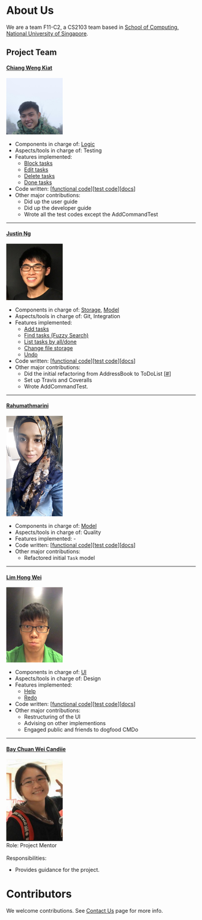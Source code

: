 <!-- @@author A0139661Y -->
# About Us

We are a team F11-C2, a CS2103 team based in [School of Computing, National University of Singapore](http://www.comp.nus.edu.sg).

## Project Team

#### [Chiang Weng Kiat](http://github.com/wengkiat) <br>
<img src="images/ChiangWengKiat.jpg" width="150"><br>

* Components in charge of: [Logic]()
* Aspects/tools in charge of: Testing
* Features implemented:
    * [Block tasks]()
    * [Edit tasks]()
    * [Delete tasks]()
    * [Done tasks]()
* Code written: [[functional code](A0141128R.md)][[test code](A0141128R.md)][[docs](A0141128R.md)]
* Other major contributions:
    * Did up the user guide
    * Did up the developer guide
    * Wrote all the test codes except the AddCommandTest
-----

#### [Justin Ng](http://github.com/njyjn)
<img src="images/JustinNg.jpg" width="150"><br>

* Components in charge of: [Storage](), [Model]()
* Aspects/tools in charge of: Git, Integration
* Features implemented:
    * [Add tasks]()
    * [Find tasks (Fuzzy Search)]()
    * [List tasks by all/done]()
    * [Change file storage]()
    * [Undo]()
* Code written: [[functional code](A0139661Y.md)][[test code](A0139661Y.md)][[docs](A0139661Y.md)]
* Other major contributions:
  * Did the initial refactoring from AddressBook to ToDoList [[#]()]
  * Set up Travis and Coveralls
  * Wrote AddCommandTest. 

 
-----
#### [Rahumathmarini](http://github.com/marinirah)
<img src="images/Rahumathmarini.jpg" width="150"><br>

* Components in charge of: [Model]()
* Aspects/tools in charge of: Quality
* Features implemented: -
* Code written: [[functional code]()][[test code]()][[docs]()]
* Other major contributions:
    * Refactored initial `Task` model

-----

#### [Lim Hong Wei](http://github.com/imhongw)
<img src="images/LimHongWei.jpg" width="150"><br>

* Components in charge of: [UI]()
* Aspects/tools in charge of: Design
* Features implemented:
    * [Help]()
    * [Redo]()
* Code written: [[functional code](A0141006B.md)][[test code](A0141006B.md)][[docs](A0141006B.md)]
* Other major contributions:
    * Restructuring of the UI 
    * Advising on other implementions
    * Engaged public and friends to dogfood CMDo

-----

#### [Bay Chuan Wei Candiie](http://github.com/Candiie)
<img src="images/BayChuanWeiCandiie.png" width="150"><br>
Role: Project Mentor <br>  
Responsibilities:
* Provides guidance for the project.


# Contributors

We welcome contributions. See [Contact Us](ContactUs.md) page for more info.
